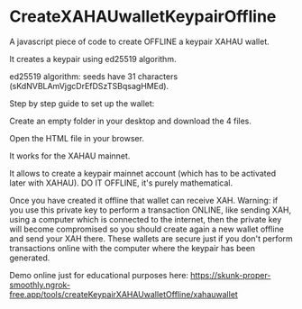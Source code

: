 # CreateXAHAUwalletKeypairOffline

A javascript piece of code to create OFFLINE a keypair XAHAU wallet.

It creates a keypair using ed25519 algorithm.

ed25519 algorithm: seeds have 31 characters (sKdNVBLAmVjgcDrEfDSzTSBqsagHMEd).

Step by step guide to set up the wallet:

Create an empty folder in your desktop and download the 4 files.

Open the HTML file in your browser.

It works for the XAHAU mainnet.

It allows to create a keypair mainnet account (which has to be activated later with XAHAU). DO IT OFFLINE, it's purely mathematical.

Once you have created it offline that wallet can receive XAH. Warning: if you use this private key to perform a transaction ONLINE, like sending XAH, using a computer which is connected to the internet, then the private key will become compromised so you should create again a new wallet offline and send your XAH there. These wallets are secure just if you don't perform transactions online with the computer where the keypair has been generated.

Demo online just for educational purposes here: 
https://skunk-proper-smoothly.ngrok-free.app/tools/createKeypairXAHAUwalletOffline/xahauwallet
